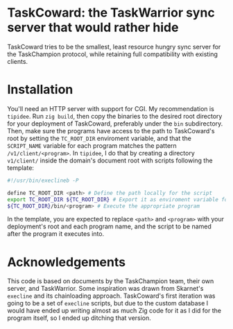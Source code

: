 # TaskCoward: the TaskWarrior sync server that would rather hide

TaskCoward tries to be the smallest, least resource hungry sync server for the TaskChampion protocol, while retaining full compatibility with existing clients.

# Installation

You'll need an HTTP server with support for CGI. My recommendation is `tipidee`.
Run `zig build`, then copy the binaries to the desired root directory for your deployment of TaskCoward, preferably under the `bin` subdirectory.
Then, make sure the programs have access to the path to TaskCoward's root by setting the `TC_ROOT_DIR` enviroment variable, and that the `SCRIPT_NAME` variable for each program matches the pattern `/v1/client/<program>`.
In `tipidee`, I do that by creating a directory `v1/client/` inside the domain's document root with scripts following the template:
```sh
#!/usr/bin/execlineb -P

define TC_ROOT_DIR <path> # Define the path locally for the script
export TC_ROOT_DIR ${TC_ROOT_DIR} # Export it as enviroment variable for CGI programs to use
${TC_ROOT_DIR}/bin/<program> # Execute the appropriate program
```
In the template, you are expected to replace `<path>` and `<program>` with your deployment's root and each program name, and the script to be named after the program it executes into.

# Acknowledgements

This code is based on documents by the TaskChampion team, their own server, and TaskWarrior.
Some inspiration was drawn from Skarnet's `execline` and its chainloading approach. TaskCoward's first iteration was going to be a set of `execline` scripts, but due to the custom database I would have ended up writing almost as much Zig code for it as I did for the program itself, so I ended up ditching that version.
